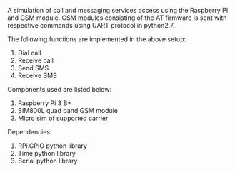A simulation of  call and messaging services access using the Raspberry PI and
GSM module. GSM modules consisting of the AT firmware is sent with respective 
commands using UART protocol in python2.7.

The following functions are implemented in the above setup:
1. Dial call
2. Receive call
3. Send SMS
4. Receive SMS

Components used are listed below:
1. Raspberry Pi 3 B+
2. SIM800L quad band GSM module
3. Micro sim of supported carrier

Dependencies:
1. RPi.GPIO python library
2. Time python library
3. Serial python library
